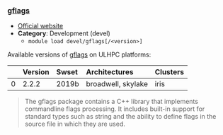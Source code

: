 ### [gflags](https://github.com/gflags/gflags)

* [Official website](https://github.com/gflags/gflags)
* __Category__: Development (devel)
    -  `module load devel/gflags[/<version>]`

Available versions of [gflags](https://github.com/gflags/gflags) on ULHPC platforms:

|    | Version   | Swset   | Architectures      | Clusters   |
|---:|:----------|:--------|:-------------------|:-----------|
|  0 | 2.2.2     | 2019b   | broadwell, skylake | iris       |

> The gflags package contains a C++ library that implements commandline flags processing.  It includes built-in support for standard types such as string and the ability to define flags in the source file in which they are used.
